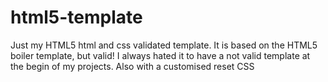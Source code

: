 html5-template
==============

Just my HTML5 html and css validated template. It is based on the HTML5 boiler template, but valid!
I always hated it to have a not valid template at the begin of my projects.
Also with a customised reset CSS
